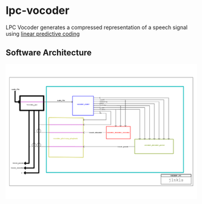 # lpc-vocoder
LPC Vocoder generates a compressed representation of a speech signal using [linear predictive coding](https://en.wikipedia.org/wiki/Linear_predictive_coding)

## Software Architecture
![LPC Vocoder - Software Architecture](https://github.com/jlnkls/lpc-vocoder/blob/main/doc/block_diagram.png)
